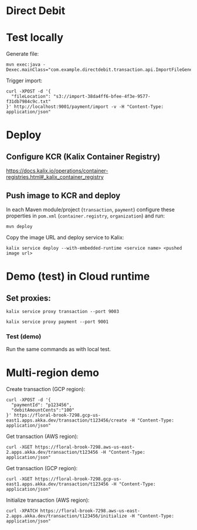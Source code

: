 # Direct Debit 
# Test locally
Generate file:
```shell
mvn exec:java -Dexec.mainClass="com.example.directdebit.transaction.api.ImportFileGenerator"
```
Trigger import:
```shell
curl -XPOST -d '{
  "fileLocation": "s3://import-38da4ff6-bfee-4f3e-9577-f31db7984c9c.txt"
}' http://localhost:9001/payment/import -v -H "Content-Type: application/json"
```

# Deploy
## Configure KCR (Kalix Container Registry)
https://docs.kalix.io/operations/container-registries.html#_kalix_container_registry

## Push image to KCR and deploy
In each Maven module/project (`transaction`, `payment`) configure these properties in `pom.xml` (`container.registry`, `organization`) and run:
```shell
mvn deploy
```
Copy the image URL and deploy service to Kalix:
```shell
kalix service deploy --with-embedded-runtime <service name> <pushed image url>
```

# Demo (test) in Cloud runtime
## Set proxies:
```shell
kalix service proxy transaction --port 9003
```
```shell
kalix service proxy payment --port 9001
```
### Test (demo)
Run the same commands as with local test.

# Multi-region demo
Create transaction (GCP region):
```shell
curl -XPOST -d '{
  "paymentId": "p123456",
  "debitAmountCents":"100"
}' https://floral-brook-7298.gcp-us-east1.apps.akka.dev/transaction/t123456/create -H "Content-Type: application/json"
```
Get transaction (AWS region):
```shell
curl -XGET https://floral-brook-7298.aws-us-east-2.apps.akka.dev/transaction/t123456 -H "Content-Type: application/json"
```
Get transaction (GCP region):
```shell
curl -XGET https://floral-brook-7298.gcp-us-east1.apps.akka.dev/transaction/t123456 -H "Content-Type: application/json"
```
Initialize transaction (AWS region):
```shell
curl -XPATCH https://floral-brook-7298.aws-us-east-2.apps.akka.dev/transaction/t123456/initialize -H "Content-Type: application/json"
```